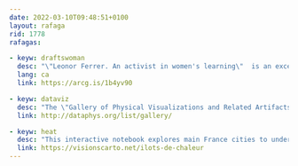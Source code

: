 ```yaml
---
date: 2022-03-10T09:48:51+0100
layout: rafaga
rid: 1778
rafagas:

- keyw: draftswoman
  desc: "\"Leonor Ferrer. An activist in women's learning\"  is an excellent scrollymap from the Catalonian Maps Archive that covers the biography and mapping activities from the first Spanish draftswoman in 1905"
  lang: ca
  link: https://arcg.is/1b4yv90

- keyw: dataviz
  desc: "The \"Gallery of Physical Visualizations and Related Artifacts\" displays 370 maps and other visualizations as tangible objects in chronological order"
  link: http://dataphys.org/list/gallery/

- keyw: heat
  desc: "This interactive notebook explores main France cities to understand if the urban heat island effect is also more substantial in impoverished neighborhoods, as in the USA"
  link: https://visionscarto.net/ilots-de-chaleur
---
```

